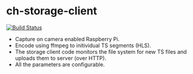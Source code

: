 # ch-storage-client

[![Build Status](https://dev.azure.com/prakashsandeep/prakashsandeep/_apis/build/status/corehacker.ch-storage-client)](https://dev.azure.com/prakashsandeep/prakashsandeep/_build/latest?definitionId=3)

* Capture on camera enabled Raspberry Pi.
* Encode using ffmpeg to initividual TS segments (HLS).
* The storage client code monitors the file system for new TS files and uploads them to server (over HTTP).
* All the parameters are configurable.

